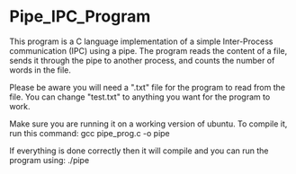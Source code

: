 # Pipe_IPC_Program
This program is a C language implementation of a simple Inter-Process communication (IPC) using a pipe. 
The program reads the content of a file, sends it through the pipe to another process, and counts the number of words in the file.

Please be aware you will need a ".txt" file for the program to read from the file. You can change "test.txt" to anything you want for the program to work. 

Make sure you are running it on a working version of ubuntu. To compile it, run this command:
gcc pipe_prog.c -o pipe

If everything is done correctly then it will compile and you can run the program using:
./pipe



